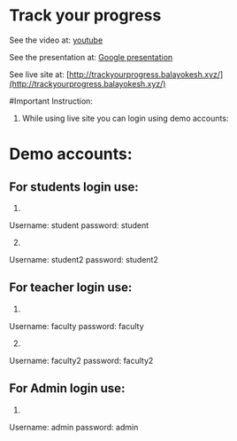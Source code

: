 # Track your progress

See the video at: [youtube](https://youtu.be/9nUNCYJpbzk) 

See the presentation at: [Google presentation](https://docs.google.com/presentation/d/1fO-UG8soYwU_yUKuIpMCySQj5iC-unKv8XZVAmigUgs/edit?usp=sharing)

See live site at: [http://trackyourprogress.balayokesh.xyz/](http://trackyourprogress.balayokesh.xyz/)

#Important Instruction:  
1. While using live site you can login using demo accounts:

# Demo accounts:

## For students login use:
1. 
Username: student
password: student

2. 
Username: student2
password: student2

## For teacher login use:
1. 
Username: faculty
password: faculty

2. 
Username: faculty2
password: faculty2

## For Admin login use:
1. 
Username: admin
password: admin